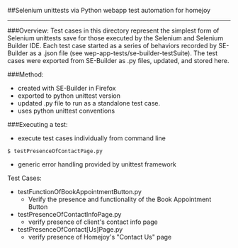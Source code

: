##Selenium unittests via Python
webapp test automation for homejoy

_______________

###Overview:
Test cases in this directory represent the simplest form of Selenium unittests save for those executed by the Selenium and Selenium Builder IDE.  Each test case started as a series of behaviors recorded by SE-Builder as a .json file (see wep-app-tests/se-builder-testSuite).  The test cases were exported from SE-Builder as .py files, updated, and stored here.

###Method:
- created with SE-Builder in Firefox
- exported to python unittest version
- updated .py file to run as a standalone test case.
- uses python unittest conventions

###Executing a test:
- execute test cases individually from command line
```
$ testPresenceOfContactPage.py
```
- generic error handling provided by unittest framework

Test Cases:
- testFunctionOfBookAppointmentButton.py
	- Verify the presence and functionality of the Book Appointment Button
- testPresenceOfContactInfoPage.py
	- verify presence of client's contact info page
- testPresenceOfContact[Us]Page.py
	- verify presence of Homejoy's "Contact Us" page

